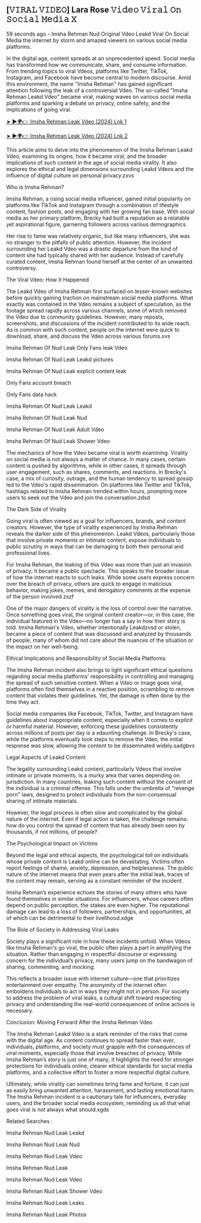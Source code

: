 ## [𝚅𝙸𝚁𝙰𝙻 𝚅𝙸𝙳𝙴𝙾] Lara Rose 𝚅𝚒𝚍𝚎𝚘 𝚅𝚒𝚛𝚊𝚕 𝙾𝚗 𝚂𝚘𝚌𝚒𝚊𝚕 𝙼𝚎𝚍𝚒𝚊 𝚇

59 seconds ago - Imsha Rehman Nud Original Vdeo Leakd Viral On Social Media the internet by storm and amazed viewers on various social media platforms.

In the digital age, content spreads at an unprecedented speed. Social media has transformed how we communicate, share, and consume information. From trending topics to viral Vdeos, platforms like Twitter, TikTok, Instagram, and Facebook have become central to modern discourse. Amid this environment, the name "Imsha Rehman" has gained significant attention following the leak of a controversial Vdeo. The so-called "Imsha Rehman Leakd Vdeo" became viral, making waves on various social media platforms and sparking a debate on privacy, online safety, and the implications of going viral.

[➤ ►🌍👉 Imsha Rehman Leak Vdeo (2024) Lnk 1](https://shortx.today/ldRgQ)<br>

[➤ ►🌍👉 Imsha Rehman Leak Vdeo (2024) Lnk 2](https://shortx.today/ldRgQ)<br>

This article aims to delve into the phenomenon of the Imsha Rehman Leakd Vdeo, examining its origins, how it became viral, and the broader implications of such content in the age of social media virality. It also explores the ethical and legal dimensions surrounding Leakd Vdeos and the influence of digital culture on personal privacy.zxvs

Who is Imsha Rehman?

Imsha Rehman, a rising social media influencer, gained initial popularity on platforms like TikTok and Instagram through a combination of lifestyle content, fashion posts, and engaging with her growing fan base. With social media as her primary platform, Brecky had built a reputation as a relatable yet aspirational figure, garnering followers across various demographics.

Her rise to fame was relatively organic, but like many influencers, she was no stranger to the pitfalls of public attention. However, the incident surrounding her Leakd Vdeo was a drastic departure from the kind of content she had typically shared with her audience. Instead of carefully curated content, Imsha Rehman found herself at the center of an unwanted controversy.

The Viral Vdeo: How It Happened

The Leakd Vdeo of Imsha Rehman first surfaced on lesser-known websites before quickly gaining traction on mainstream social media platforms. What exactly was contained in the Vdeo remains a subject of speculation, as the footage spread rapidly across various channels, some of which removed the Vdeo due to community guidelines. However, many reposts, screenshots, and discussions of the incident contributed to its wide reach. As is common with such content, people on the internet were quick to download, share, and discuss the Vdeo across various forums.xvs

Imsha Rehman Of Nud Leak Only Fans leak Vdeo

Imsha Rehman Of Nud Leak Leakd pictures

Imsha Rehman Of Nud Leak explicit content leak

Only Fans account breach

Only Fans data hack

Imsha Rehman Of Nud Leak Leakd

Imsha Rehman Of Nud Leak Nud

Imsha Rehman Of Nud Leak Adult Vdeo

Imsha Rehman Of Nud Leak Shower Vdeo

The mechanics of how the Vdeo became viral is worth examining. Virality on social media is not always a matter of chance. In many cases, certain content is pushed by algorithms, while in other cases, it spreads through user engagement, such as shares, comments, and reactions. In Brecky's case, a mix of curiosity, outrage, and the human tendency to spread gossip led to the Vdeo's rapid dissemination. On platforms like Twitter and TikTok, hashtags related to Imsha Rehman trended within hours, prompting more users to seek out the Vdeo and join the conversation.zdsd

The Dark Side of Virality

Going viral is often viewed as a goal for influencers, brands, and content creators. However, the type of virality experienced by Imsha Rehman reveals the darker side of this phenomenon. Leakd Vdeos, particularly those that involve private moments or intimate content, expose individuals to public scrutiny in ways that can be damaging to both their personal and professional lives.

For Imsha Rehman, the leaking of this Vdeo was more than just an invasion of privacy; it became a public spectacle. This speaks to the broader issue of how the internet reacts to such leaks. While some users express concern over the breach of privacy, others are quick to engage in malicious behavior, making jokes, memes, and derogatory comments at the expense of the person involved.zszf

One of the major dangers of virality is the loss of control over the narrative. Once something goes viral, the original content creator—or, in this case, the individual featured in the Vdeo—no longer has a say in how their story is told. Imsha Rehman's Vdeo, whether intentionally Leakdzvsd or stolen, became a piece of content that was discussed and analyzed by thousands of people, many of whom did not care about the nuances of the situation or the impact on her well-being.

Ethical Implications and Responsibility of Social Media Platforms

The Imsha Rehman incident also brings to light significant ethical questions regarding social media platforms' responsibility in controlling and managing the spread of such sensitive content. When a Vdeo or image goes viral, platforms often find themselves in a reactive position, scrambling to remove content that violates their guidelines. Yet, the damage is often done by the time they act.

Social media companies like Facebook, TikTok, Twitter, and Instagram have guidelines about inappropriate content, especially when it comes to explicit or harmful material. However, enforcing these guidelines consistently across millions of posts per day is a xdaunting challenge. In Brecky's case, while the platforms eventually took steps to remove the Vdeo, the initial response was slow, allowing the content to be disseminated widely.sadgbvs

Legal Aspects of Leakd Content

The legality surrounding Leakd content, particularly Vdeos that involve intimate or private moments, is a murky area that varies depending on jurisdiction. In many countries, leaking such content without the consent of the individual is a criminal offense. This falls under the umbrella of "revenge porn" laws, designed to protect individuals from the non-consensual sharing of intimate materials.

However, the legal process is often slow and complicated by the global nature of the internet. Even if legal action is taken, the challenge remains: how do you control the spread of content that has already been seen by thousands, if not millions, of people?

The Psychological Impact on Victims

Beyond the legal and ethical aspects, the psychological toll on individuals whose private content is Leakd online can be devastating. Victims often report feelings of shame, anxiety, depression, and helplessness. The public nature of the internet means that even years after the initial leak, traces of the content may remain, serving as a constant reminder of the incident.

Imsha Rehman’s experience echoes the stories of many others who have found themselves in similar situations. For influencers, whose careers often depend on public perception, the stakes are even higher. The reputational damage can lead to a loss of followers, partnerships, and opportunities, all of which can be detrimental to their livelihood.xdge

The Role of Society in Addressing Viral Leaks

Society plays a significant role in how these incidents unfold. When Vdeos like Imsha Rehman's go viral, the public often plays a part in amplifying the situation. Rather than engaging in respectful discourse or expressing concern for the individual’s privacy, many users jump on the bandwagon of sharing, commenting, and mocking.

This reflects a broader issue with internet culture—one that prioritizes entertainment over empathy. The anonymity of the internet often emboldens individuals to act in ways they might not in person. For society to address the problem of viral leaks, a cultural shift toward respecting privacy and understanding the real-world consequences of online actions is necessary.

Conclusion: Moving Forward After the Imsha Rehman Vdeo

The Imsha Rehman Leakd Vdeo is a stark reminder of the risks that come with the digital age. As content continues to spread faster than ever, individuals, platforms, and society must grapple with the consequences of viral moments, especially those that involve breaches of privacy. While Imsha Rehman’s story is just one of many, it highlights the need for stronger protections for individuals online, clearer ethical standards for social media platforms, and a collective effort to foster a more respectful digital culture.

Ultimately, while virality can sometimes bring fame and fortune, it can just as easily bring unwanted attention, harassment, and lasting emotional harm. The Imsha Rehman incident is a cautionary tale for influencers, everyday users, and the broader social media ecosystem, reminding us all that what goes viral is not always what should.xgds

Related Searches :

Imsha Rehman Nud Leak Leakd

Imsha Rehman Nud Leak Nud

Imsha Rehman Nud Leak Vdeo

Imsha Rehman Nud Leak

Imsha Rehman Nud Leak Vdeo

Imsha Rehman Nud Leak Shower Vdeo

Imsha Rehman Nud Leak Leaks

Imsha Rehman Nud Leak Photos
